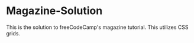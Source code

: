 # Magazine-Solution
This is the solution to freeCodeCamp's magazine tutorial. This utilizes CSS grids. 
